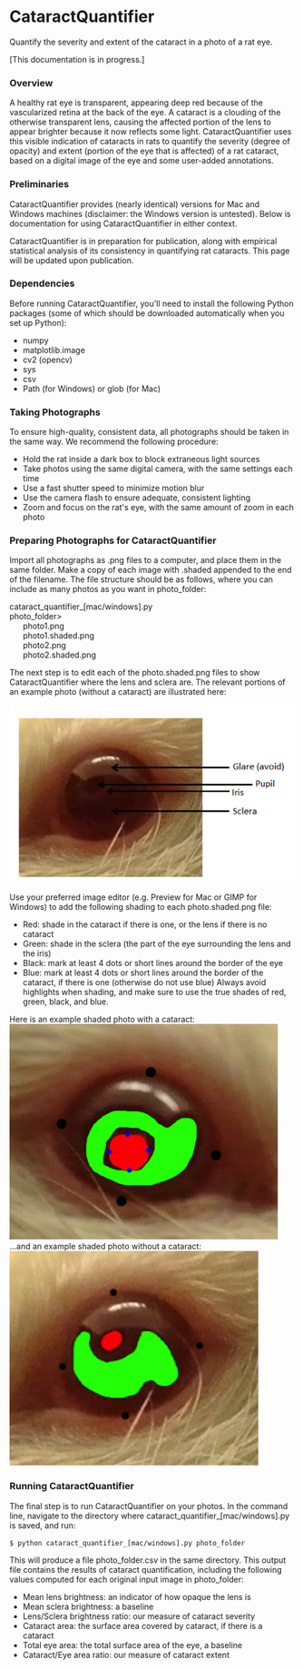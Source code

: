 # CataractQuantifier
Quantify the severity and extent of the cataract in a photo of a rat eye.

[This documentation is in progress.]

### Overview
A healthy rat eye is transparent, appearing deep red because of the vascularized retina at the back of the eye. A cataract is a clouding of the otherwise transparent lens, causing the affected portion of the lens to appear brighter because it now reflects some light. CataractQuantifier uses this visible indication of cataracts in rats to quantify the severity (degree of opacity) and extent (portion of the eye that is affected) of a rat cataract, based on a digital image of the eye and some user-added annotations.

### Preliminaries
CataractQuantifier provides (nearly identical) versions for Mac and Windows machines (disclaimer: the Windows version is untested). Below is documentation for using CataractQuantifier in either context. 

CataractQuantifier is in preparation for publication, along with empirical statistical analysis of its consistency in quantifying rat cataracts. This page will be updated upon publication.

### Dependencies
Before running CataractQuantifier, you'll need to install the following Python packages (some of which should be downloaded automatically when you set up Python):
- numpy
- matplotlib.image
- cv2 (opencv)
- sys
- csv
- Path (for Windows) or glob (for Mac)

### Taking Photographs
To ensure high-quality, consistent data, all photographs should be taken in the same way. We recommend the following procedure:
- Hold the rat inside a dark box to block extraneous light sources
- Take photos using the same digital camera, with the same settings each time
- Use a fast shutter speed to minimize motion blur
- Use the camera flash to ensure adequate, consistent lighting
- Zoom and focus on the rat's eye, with the same amount of zoom in each photo

### Preparing Photographs for CataractQuantifier
Import all photographs as .png files to a computer, and place them in the same folder. Make a copy of each image with .shaded appended to the end of the filename. The file structure should be as follows, where you can include as many photos as you want in photo_folder:

cataract_quantifier_[mac/windows].py  
photo_folder>  
&nbsp;&nbsp;&nbsp;&nbsp;&nbsp;&nbsp;photo1.png  
&nbsp;&nbsp;&nbsp;&nbsp;&nbsp;&nbsp;photo1.shaded.png  
&nbsp;&nbsp;&nbsp;&nbsp;&nbsp;&nbsp;photo2.png  
&nbsp;&nbsp;&nbsp;&nbsp;&nbsp;&nbsp;photo2.shaded.png  

The next step is to edit each of the photo.shaded.png files to show CataractQuantifier where the lens and sclera are. The relevant portions of an example photo (without a cataract) are illustrated here:  

![](images/unshaded_labeled.png)  

Use your preferred image editor (e.g. Preview for Mac or GIMP for Windows) to add the following shading to each photo.shaded.png file:
- Red: shade in the cataract if there is one, or the lens if there is no cataract
- Green: shade in the sclera (the part of the eye surrounding the lens and the iris)
- Black: mark at least 4 dots or short lines around the border of the eye
- Blue: mark at least 4 dots or short lines around the border of the cataract, if there is one (otherwise do not use blue)
Always avoid highlights when shading, and make sure to use the true shades of red, green, black, and blue. 

Here is an example shaded photo with a cataract:  
![](images/shaded_cataract.png)  
...and an example shaded photo without a cataract:  
![](images/shaded_nocataract.png)  

### Running CataractQuantifier

The final step is to run CataractQuantifier on your photos. In the command line, navigate to the directory where cataract_quantifier_[mac/windows].py is saved, and run:

```console
$ python cataract_quantifier_[mac/windows].py photo_folder
```

This will produce a file photo_folder.csv in the same directory. This output file contains the results of cataract quantification, including the following values computed for each original input image in photo_folder:
- Mean lens brightness: an indicator of how opaque the lens is
- Mean sclera brightness: a baseline
- Lens/Sclera brightness ratio: our measure of cataract severity
- Cataract area: the surface area covered by cataract, if there is a cataract
- Total eye area: the total surface area of the eye, a baseline
- Cataract/Eye area ratio: our measure of cataract extent

